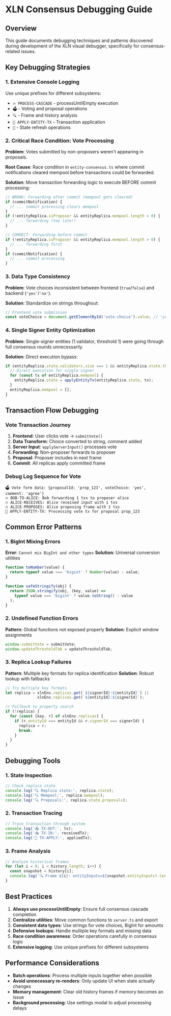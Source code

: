 # XLN Consensus Debugging Guide

## Overview
This guide documents debugging techniques and patterns discovered during development of the XLN visual debugger, specifically for consensus-related issues.

## Key Debugging Strategies

### 1. Extensive Console Logging
Use unique prefixes for different subsystems:
- `🔥 PROCESS-CASCADE` - processUntilEmpty execution
- `🗳️` - Voting and proposal operations  
- `🔍` - Frame and history analysis
- `🚨 APPLY-ENTITY-TX` - Transaction application
- `🔄` - State refresh operations

### 2. Critical Race Condition: Vote Processing
**Problem**: Votes submitted by non-proposers weren't appearing in proposals.

**Root Cause**: Race condition in `entity-consensus.ts` where commit notifications cleared mempool before transactions could be forwarded.

**Solution**: Move transaction forwarding logic to execute BEFORE commit processing:
```typescript
// WRONG: Forwarding after commit (mempool gets cleared)
if (commitNotification) {
  // ... commit processing clears mempool
}
if (!entityReplica.isProposer && entityReplica.mempool.length > 0) {
  // ... forwarding (too late!)
}

// CORRECT: Forwarding before commit
if (!entityReplica.isProposer && entityReplica.mempool.length > 0) {
  // ... forwarding first
}
if (commitNotification) {
  // ... commit processing
}
```

### 3. Data Type Consistency
**Problem**: Vote choices inconsistent between frontend (`true`/`false`) and backend (`'yes'`/`'no'`).

**Solution**: Standardize on strings throughout:
```javascript
// Frontend vote submission
const voteChoice = document.getElementById('vote-choice').value; // 'yes' or 'no'
```

### 4. Single Signer Entity Optimization
**Problem**: Single-signer entities (1 validator, threshold 1) were going through full consensus rounds unnecessarily.

**Solution**: Direct execution bypass:
```typescript
if (entityReplica.state.validators.size === 1 && entityReplica.state.threshold === 1n) {
  // Direct execution for single signer
  for (const tx of entityReplica.mempool) {
    entityReplica.state = applyEntityTx(entityReplica.state, tx);
  }
  entityReplica.mempool = [];
}
```

## Transaction Flow Debugging

### Vote Transaction Journey
1. **Frontend**: User clicks vote → `submitVote()` 
2. **Data Transform**: Choice converted to string, comment added
3. **Server Input**: `applyServerInput()` processes vote
4. **Forwarding**: Non-proposer forwards to proposer
5. **Proposal**: Proposer includes in next frame
6. **Commit**: All replicas apply committed frame

### Debug Log Sequence for Vote
```
🗳️ Vote form data: {proposalId: 'prop_123', voteChoice: 'yes', comment: 'agree'}
🔥 BOB-TO-ALICE: Bob forwarding 1 txs to proposer alice
🔥 ALICE-RECEIVES: Alice received input with 1 txs
🔥 ALICE-PROPOSES: Alice proposing frame with 1 txs
🚨 APPLY-ENTITY-TX: Processing vote tx for proposal prop_123
```

## Common Error Patterns

### 1. BigInt Mixing Errors
**Error**: `Cannot mix BigInt and other types`
**Solution**: Universal conversion utilities
```javascript
function toNumber(value) {
  return typeof value === 'bigint' ? Number(value) : value;
}

function safeStringify(obj) {
  return JSON.stringify(obj, (key, value) => 
    typeof value === 'bigint' ? value.toString() : value
  );
}
```

### 2. Undefined Function Errors
**Pattern**: Global functions not exposed properly
**Solution**: Explicit window assignments
```javascript
window.submitVote = submitVote;
window.updateThresholdTab = updateThresholdTab;
```

### 3. Replica Lookup Failures
**Pattern**: Multiple key formats for replica identification
**Solution**: Robust lookup with fallbacks
```javascript
// Try multiple key formats
let replica = xlnEnv.replicas.get(`${signerId}:${entityId}`) ||
              xlnEnv.replicas.get(`${entityId}:${signerId}`);

// Fallback to property search
if (!replica) {
  for (const [key, r] of xlnEnv.replicas) {
    if (r.entityId === entityId && r.signerId === signerId) {
      replica = r;
      break;
    }
  }
}
```

## Debugging Tools

### 1. State Inspection
```javascript
// Check replica state
console.log('🔍 Replica state:', replica.state);
console.log('🔍 Mempool:', replica.mempool);
console.log('🔍 Proposals:', replica.state.proposals);
```

### 2. Transaction Tracing
```javascript
// Trace transaction through system
console.log('📤 TX-OUT:', tx);
console.log('📥 TX-IN:', receivedTx);
console.log('🔄 TX-APPLY:', appliedTx);
```

### 3. Frame Analysis
```javascript
// Analyze historical frames
for (let i = 0; i < history.length; i++) {
  const snapshot = history[i];
  console.log(`🔍 Frame ${i}: entityInputs=${snapshot.entityInputs?.length || 0}`);
}
```

## Best Practices

1. **Always use processUntilEmpty**: Ensure full consensus cascade completion
2. **Centralize utilities**: Move common functions to `server.ts` and export
3. **Consistent data types**: Use strings for vote choices, BigInt for amounts
4. **Defensive lookups**: Handle multiple key formats and missing data
5. **Race condition awareness**: Order operations carefully in consensus logic
6. **Extensive logging**: Use unique prefixes for different subsystems

## Performance Considerations

- **Batch operations**: Process multiple inputs together when possible
- **Avoid unnecessary re-renders**: Only update UI when state actually changes
- **Memory management**: Clear old history frames if memory becomes an issue
- **Background processing**: Use settings modal to adjust processing delays
